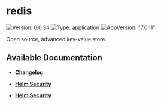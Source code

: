 # redis

![Version: 6.0.34](https://img.shields.io/badge/Version-6.0.34-informational?style=flat-square) ![Type: application](https://img.shields.io/badge/Type-application-informational?style=flat-square) ![AppVersion: "7.0.11"](https://img.shields.io/badge/AppVersion-"7.0.11"-informational?style=flat-square)

Open source, advanced key-value store.

## Available Documentation

- [**Changelog**](CHANGELOG)

- [**Helm Security**](container-security)

- [**Helm Security**](helm-security)

